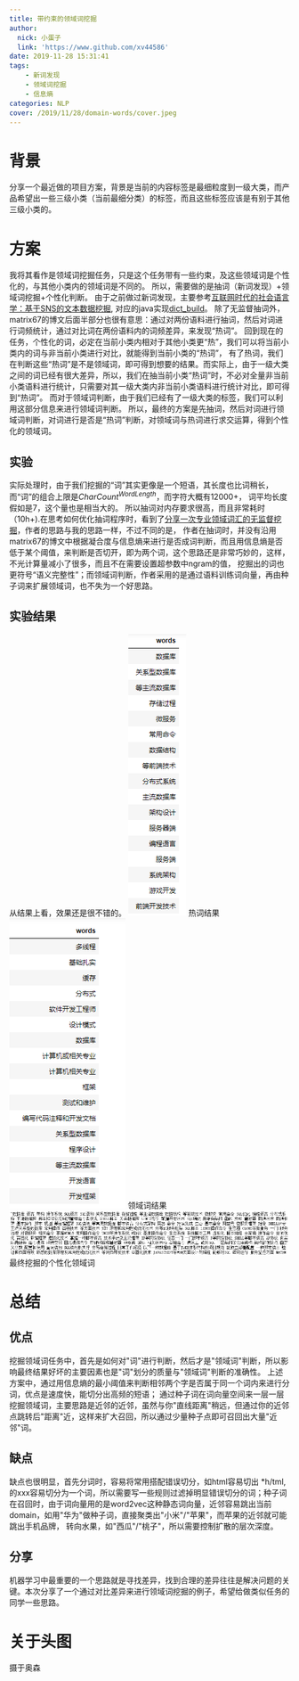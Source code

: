 ```yaml
---
title: 带约束的领域词挖掘
author:
  nick: 小蛋子
  link: 'https://www.github.com/xv44586'
date: 2019-11-28 15:31:41
tags: 
    - 新词发现
    - 领域词挖掘
    - 信息熵
categories: NLP
cover: /2019/11/28/domain-words/cover.jpeg
---
```

<!-- toc -->

# 背景

分享一个最近做的项目方案，背景是当前的内容标签是最细粒度到一级大类，而产品希望出一些三级小类（当前最细分类）的标签，而且这些标签应该是有别于其他三级小类的。

# 方案

我将其看作是领域词挖掘任务，只是这个任务带有一些约束，及这些领域词是个性化的，与其他小类内的领域词是不同的。
所以，需要做的是抽词（新词发现）+领域词挖掘+个性化判断。
由于之前做过新词发现，主要参考[互联网时代的社会语言学：基于SNS的文本数据挖掘](http://www.matrix67.com/blog/archives/5044),
对应的java实现[dict_build](https://github.com/xv44586/dict_build)。
除了无监督抽词外，matrix67的博文后面半部分也很有意思：通过对两份语料进行抽词，然后对词进行词频统计，通过对比词在两份语料内的词频差异，来发现“热词”。
回到现在的任务，个性化的词，必定在当前小类内相对于其他小类更“热”，我们可以将当前小类内的词与非当前小类进行对比，就能得到当前小类的“热词”，
有了热词，我们在判断这些“热词”是不是领域词，即可得到想要的结果。而实际上，由于一级大类之间的词已经有很大差异，所以，我们在抽当前小类“热词”时，不必对全量非当前小类语料进行统计，只需要对其一级大类内非当前小类语料进行统计对比，即可得到“热词”。
而对于领域词判断，由于我们已经有了一级大类的标签，我们可以利用这部分信息来进行领域词判断。
所以，最终的方案是先抽词，然后对词进行领域词判断，对词进行是否是“热词”判断，对领域词与热词进行求交运算，得到个性化的领域词。

## 实验

实际处理时，由于我们挖掘的“词”其实更像是一个短语，其长度也比词稍长，而“词”的组合上限是${CharCount}^{WordLength}$，而字符大概有12000+， 词平均长度假如是7，这个量也是相当大的。
所以抽词对内存要求很高，而且非常耗时（10h+).在思考如何优化抽词程序时，看到了[分享一次专业领域词汇的无监督挖掘](https://kexue.fm/archives/6540)，作者的思路与我的思路一样，不过不同的是，
作者在抽词时，并没有沿用matrix67的博文中根据凝合度与信息熵来进行是否成词判断，而且用信息熵是否低于某个阈值，来判断是否切开，即为两个词，这个思路还是非常巧妙的，这样，不光计算量减小了很多，而且不在需要设置超参数中ngram的值，
挖掘出的词也更符号“语义完整性”；而领域词判断，作者采用的是通过语料训练词向量，再由种子词来扩展领域词，也不失为一个好思路。

## 实验结果

从结果上看，效果还是很不错的。
![热词结果](/2019/11/28/domain-words/words.png)
热词结果
![领域词结果](/2019/11/28/domain-words/keywords.png)
领域词结果
![最终结果](/2019/11/28/domain-words/result.png)
最终挖掘的个性化领域词

# 总结

## 优点
挖掘领域词任务中，首先是如何对"词"进行判断，然后才是"领域词"判断，所以影响最终结果好坏的主要因素也是"词"划分的质量与"领域词"判断的准确性。
上述方案中，通过用信息熵的最小阈值来判断相邻两个字是否属于同一个词内来进行分词，优点是速度快，能切分出高频的短语；
通过种子词在词向量空间来一层一层挖掘领域词，主要思路是近邻的近邻，虽然与你"直线距离"稍远，但通过你的近邻点跳转后"距离"近，这样来扩大召回，所以通过少量种子点即可召回出大量"近邻"词。

## 缺点
缺点也很明显，首先分词时，容易将常用搭配错误切分，如html容易切出 *h/tml,的xxx容易切分为一个词，所以需要写一些规则过滤掉明显错误切分的词；种子词在召回时，由于词向量用的是word2vec这种静态词向量，近邻容易跳出当前domain，如用"华为"做种子词，直接聚类出"小米"/"苹果"，而苹果的近邻就可能跳出手机品牌，
转向水果，如"西瓜"/"桃子"，所以需要控制扩散的层次深度。

## 分享
机器学习中最重要的一个思路就是寻找差异，找到合理的差异往往是解决问题的关键。本次分享了一个通过对比差异来进行领域词挖掘的例子，希望给做类似任务的同学一些思路。

# 关于头图
摄于奥森